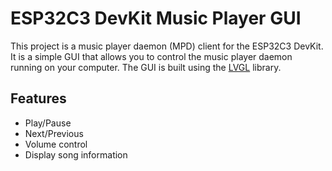 # ESP32C3 DevKit Music Player GUI

This project is a music player daemon (MPD) client for the ESP32C3 DevKit. It is a simple GUI that allows you to control the music player daemon running on your computer. The GUI is built using the [LVGL](https://lvgl.io/) library.

## Features
- Play/Pause
- Next/Previous
- Volume control
- Display song information
